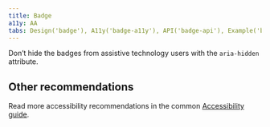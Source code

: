 ```yaml
---
title: Badge
a11y: AA
tabs: Design('badge'), A11y('badge-a11y'), API('badge-api'), Example('badge-code'), Changelog('badge-changelog')
---
```



Don’t hide the badges from assistive technology users with the `aria-hidden` attribute.

## Other recommendations

Read more accessibility recommendations in the common [Accessibility guide](/core-principles/a11y/a11y).
